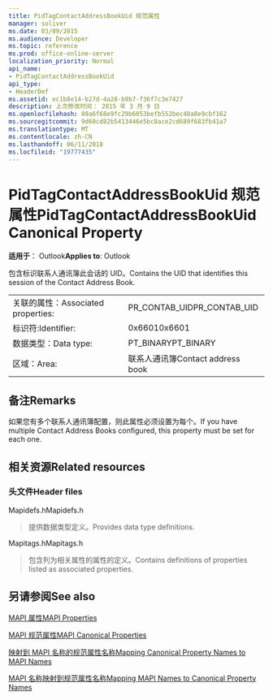 ```yaml
---
title: PidTagContactAddressBookUid 规范属性
manager: soliver
ms.date: 03/09/2015
ms.audience: Developer
ms.topic: reference
ms.prod: office-online-server
localization_priority: Normal
api_name:
- PidTagContactAddressBookUid
api_type:
- HeaderDef
ms.assetid: ec1b8e14-b27d-4a28-b9b7-f36f7c3e7427
description: 上次修改时间： 2015 年 3 月 9 日
ms.openlocfilehash: 89a6f68e9fc29b6053befb552bec48a8e9cbf162
ms.sourcegitcommit: 9d60cd82b5413446e5bc8ace2cd689f683fb41a7
ms.translationtype: MT
ms.contentlocale: zh-CN
ms.lasthandoff: 06/11/2018
ms.locfileid: "19777435"
---
```

# <a name="pidtagcontactaddressbookuid-canonical-property"></a><span data-ttu-id="d5ba8-103">PidTagContactAddressBookUid 规范属性</span><span class="sxs-lookup"><span data-stu-id="d5ba8-103">PidTagContactAddressBookUid Canonical Property</span></span>

  
  
<span data-ttu-id="d5ba8-104">**适用于**： Outlook</span><span class="sxs-lookup"><span data-stu-id="d5ba8-104">**Applies to**: Outlook</span></span> 
  
<span data-ttu-id="d5ba8-105">包含标识联系人通讯簿此会话的 UID。</span><span class="sxs-lookup"><span data-stu-id="d5ba8-105">Contains the UID that identifies this session of the Contact Address Book.</span></span>
  
|||
|:-----|:-----|
|<span data-ttu-id="d5ba8-106">关联的属性：</span><span class="sxs-lookup"><span data-stu-id="d5ba8-106">Associated properties:</span></span>  <br/> |<span data-ttu-id="d5ba8-107">PR_CONTAB_UID</span><span class="sxs-lookup"><span data-stu-id="d5ba8-107">PR_CONTAB_UID</span></span>  <br/> |
|<span data-ttu-id="d5ba8-108">标识符:</span><span class="sxs-lookup"><span data-stu-id="d5ba8-108">Identifier:</span></span>  <br/> |<span data-ttu-id="d5ba8-109">0x6601</span><span class="sxs-lookup"><span data-stu-id="d5ba8-109">0x6601</span></span>  <br/> |
|<span data-ttu-id="d5ba8-110">数据类型：</span><span class="sxs-lookup"><span data-stu-id="d5ba8-110">Data type:</span></span>  <br/> |<span data-ttu-id="d5ba8-111">PT_BINARY</span><span class="sxs-lookup"><span data-stu-id="d5ba8-111">PT_BINARY</span></span>  <br/> |
|<span data-ttu-id="d5ba8-112">区域：</span><span class="sxs-lookup"><span data-stu-id="d5ba8-112">Area:</span></span>  <br/> |<span data-ttu-id="d5ba8-113">联系人通讯簿</span><span class="sxs-lookup"><span data-stu-id="d5ba8-113">Contact address book</span></span>  <br/> |
   
## <a name="remarks"></a><span data-ttu-id="d5ba8-114">备注</span><span class="sxs-lookup"><span data-stu-id="d5ba8-114">Remarks</span></span>

<span data-ttu-id="d5ba8-115">如果您有多个联系人通讯簿配置，则此属性必须设置为每个。</span><span class="sxs-lookup"><span data-stu-id="d5ba8-115">If you have multiple Contact Address Books configured, this property must be set for each one.</span></span> 
  
## <a name="related-resources"></a><span data-ttu-id="d5ba8-116">相关资源</span><span class="sxs-lookup"><span data-stu-id="d5ba8-116">Related resources</span></span>

### <a name="header-files"></a><span data-ttu-id="d5ba8-117">头文件</span><span class="sxs-lookup"><span data-stu-id="d5ba8-117">Header files</span></span>

<span data-ttu-id="d5ba8-118">Mapidefs.h</span><span class="sxs-lookup"><span data-stu-id="d5ba8-118">Mapidefs.h</span></span>
  
> <span data-ttu-id="d5ba8-119">提供数据类型定义。</span><span class="sxs-lookup"><span data-stu-id="d5ba8-119">Provides data type definitions.</span></span>
    
<span data-ttu-id="d5ba8-120">Mapitags.h</span><span class="sxs-lookup"><span data-stu-id="d5ba8-120">Mapitags.h</span></span>
  
> <span data-ttu-id="d5ba8-121">包含列为相关属性的属性的定义。</span><span class="sxs-lookup"><span data-stu-id="d5ba8-121">Contains definitions of properties listed as associated properties.</span></span>
    
## <a name="see-also"></a><span data-ttu-id="d5ba8-122">另请参阅</span><span class="sxs-lookup"><span data-stu-id="d5ba8-122">See also</span></span>



[<span data-ttu-id="d5ba8-123">MAPI 属性</span><span class="sxs-lookup"><span data-stu-id="d5ba8-123">MAPI Properties</span></span>](mapi-properties.md)
  
[<span data-ttu-id="d5ba8-124">MAPI 规范属性</span><span class="sxs-lookup"><span data-stu-id="d5ba8-124">MAPI Canonical Properties</span></span>](mapi-canonical-properties.md)
  
[<span data-ttu-id="d5ba8-125">映射到 MAPI 名称的规范属性名称</span><span class="sxs-lookup"><span data-stu-id="d5ba8-125">Mapping Canonical Property Names to MAPI Names</span></span>](mapping-canonical-property-names-to-mapi-names.md)
  
[<span data-ttu-id="d5ba8-126">MAPI 名称映射到规范属性名称</span><span class="sxs-lookup"><span data-stu-id="d5ba8-126">Mapping MAPI Names to Canonical Property Names</span></span>](mapping-mapi-names-to-canonical-property-names.md)

